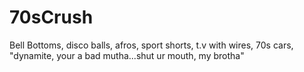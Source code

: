 # 70sCrush
Bell Bottoms, disco balls, afros, sport shorts, t.v with wires, 70s cars, "dynamite, your a bad mutha...shut ur mouth, my brotha" 
